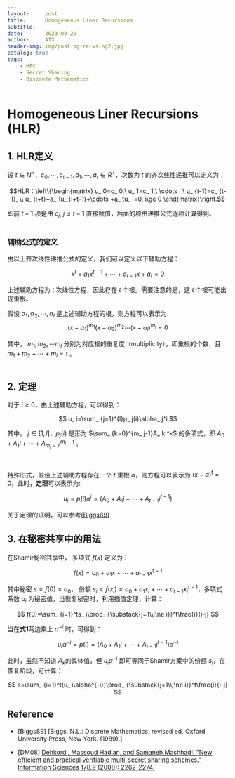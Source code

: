 ```yaml
---
layout:     post
title:      Homogeneous Liner Recursions
subtitle:   
date:       2023-09-20
author:     AIX
header-img: img/post-bg-re-vs-ng2.jpg
catalog: true
tags:
    - MPC
    - Secret Sharing
    - Discrete Mathematics
---
```


<head>
<script type="text/x-mathjax-config">
    MathJax.Hub.Config({
        jax: ["input/TeX", "output/CommonHTML"],
        extensions: ["tex2jax.js"],
        tex2jax: {
            skipTags: [],
            inlineMath: [['$', '$']],
            displayMath: [['$$', '$$']],
        },
        svg: {
    fontCache: 'global'
  }
    });
</script>
<script type="text/javascript" src="https://cdn.jsdelivr.net/npm/mathjax@3/es5/tex-mml-chtml.js?config=TeX-AMS-MML_HTMLorMML"></script>
</head>

# Homogeneous Liner Recursions (HLR)

## 1. HLR定义

设 $t \in N^+$，$c_ 0,\cdots ,c_ {t-1}, a_ 1,\cdots ,a_ t \in R^+$，次数为 $t$ 的齐次线性递推可以定义为：  

$$HLR：\left\{\begin{matrix}
  u_ 0=c_ 0,\ u_ 1=c_ 1,\ \cdots , \ u_ {t-1}=c_ {t-1}, \\
  u_ {i+t}+a_ 1u_ {i+t-1}+\cdots +a_ tu_ i=0, i\ge 0
\end{matrix}\right.$$

即前 $t-1$ 项是由 $c_ j,\ j\le t-1$ 直接赋值，后面的项由递推公式逐项计算得到。  
<br />

### 辅助公式的定义
由以上齐次线性递推公式的定义，我们可以定义以下辅助方程：

$$
x^ t+a_ 1x^ {t-1}+\cdots +a_ {t-1}x+ a_ t=0
$$

上述辅助方程为 $t$ 次线性方程，因此存在 $t$ 个根。需要注意的是，这 $t$ 个根可能出现重根。  

假设 $\alpha_ 1,\alpha_ 2,\cdots, \alpha_ l$ 是上述辅助方程的根，则方程可以表示为 $$(x-\alpha_ 1)^{m_ 1}(x-\alpha_ 2)^{m_ 2}\cdots (x-\alpha_ l)^{m_ l}=0$$ 

其中， $m_ 1,m_ 2,\cdots m_ l$ 分别为对应根的重复度（multiplicity），即重根的个数，且 $m_ 1+m_ 2+\cdots +m_ l=t$ 。  
<br />

## 2. 定理
对于 $i\ge 0$，由上述辅助方程，可以得到：

$$
u_ i=\sum_ {j=1}^{l}p_ j(i)\alpha_ j^i
$$

其中， $j\in [1,l]$，$p_ j(i)$ 是形为 $\sum_ {k=0}^{m_ j-1}A_ ki^k$ 的多项式，即 $A_ 0+A_ 1i+\cdots +A_ {m_ j-1}i^{m_ j-1}$ 。  

<br />

特殊形式，假设上述辅助方程存在一个 $t$ 重根 $\alpha$，则方程可以表示为 $(x-\alpha)^t=0$，此时，**定理**可以表示为:  

$$
u_ i=p(i)\alpha^i=(A_ 0+A_ 1i+\cdots +A_ {t-1}i^{t-1}) \tag{1}
$$

关于定理的证明，可以参考[[Biggs89]](#Biggs89)
<br />

## 3. 在秘密共享中的用法

在Shamir秘密共享中， 多项式 $f(x)$ 定义为：

$$
f(x)=a_ 0+a_ 1x+\cdots +a_ {t-1}x^{t-1}
$$

其中秘密 $s=f(0)=a_ 0$， 份额 $s_ i=f(x_ i)=a_ 0+a_ 1x_ i+\cdots +a_ {t-1}x_ i^{t-1}$，多项式系数 $a_ i$ 为秘密值，当恢复秘密时，利用插值定理，计算：

$$
f(0)=\sum_ {i=1}^ts_ i\prod_ {\substack{j=1\\j\ne i}}^t\frac{i}{i-j}
$$

当在**式1**两边乘上 $\alpha^{-i}$ 时，可得到：

$$
u_ i\alpha^{-i}=p(i)=(A_ 0+A_ 1i+\cdots +A_ {t-1}i^{t-1})\alpha^{-i}
$$

此时，虽然不知道 $A_ k$的具体值，但 $u_ i\alpha^{-i}$ 即可等同于Shamir方案中的份额 $s_ i$，在恢复阶段，可计算：

$$
s=\sum_ {i=1}^t(u_ i\alpha^{-i})\prod_ {\substack{j=1\\j\ne i}}^t\frac{i}{i-j}
$$

## Reference

<div id="Biggs89"></div>

- [Biggs89] [Biggs, N.L.: Discrete Mathematics, revised ed, Oxford University Press, New York. (1989).]


<div id="DM08"></div>

- [DM08] [Dehkordi, Massoud Hadian, and Samaneh Mashhadi. "New efficient and practical verifiable multi-secret sharing schemes." Information Sciences 178.9 (2008): 2262-2274.](https://www.sciencedirect.com/science/article/pii/S0020025507005622)




